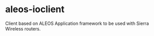 # aleos-ioclient
Client based on ALEOS Application framework to be used with Sierra Wireless routers.
